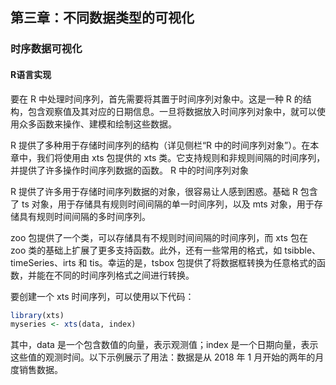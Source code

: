 ##  第三章：不同数据类型的可视化


### 时序数据可视化



#### R语言实现
要在 R 中处理时间序列，首先需要将其置于时间序列对象中。这是一种 R 的结构，包含观察值及其对应的日期信息。一旦将数据放入时间序列对象中，就可以使用众多函数来操作、建模和绘制这些数据。

R 提供了多种用于存储时间序列的结构（详见侧栏“R 中的时间序列对象”）。在本章中，我们将使用由 xts 包提供的 xts 类。它支持规则和非规则间隔的时间序列，并提供了许多操作时间序列数据的函数。
R 中的时间序列对象

R 提供了许多用于存储时间序列数据的对象，很容易让人感到困惑。基础 R 包含了 ts 对象，用于存储具有规则时间间隔的单一时间序列，以及 mts 对象，用于存储具有规则时间间隔的多时间序列。

zoo 包提供了一个类，可以存储具有不规则时间间隔的时间序列，而 xts 包在 zoo 类的基础上扩展了更多支持函数。此外，还有一些常用的格式，如 tsibble、timeSeries、irts 和 tis。幸运的是，tsbox 包提供了将数据框转换为任意格式的函数，并能在不同的时间序列格式之间进行转换。

要创建一个 xts 时间序列，可以使用以下代码：

```r
library(xts)  
myseries <- xts(data, index)  
```



其中，data 是一个包含数值的向量，表示观测值；index 是一个日期向量，表示这些值的观测时间。以下示例展示了用法：数据是从 2018 年 1 月开始的两年的月度销售数据。